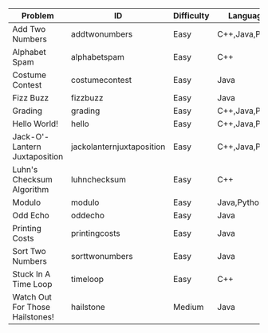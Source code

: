 Problem|ID|Difficulty|Languages
---|---|---|---
Add Two Numbers|addtwonumbers|Easy|C++,Java,Python
Alphabet Spam|alphabetspam|Easy|C++
Costume Contest|costumecontest|Easy|Java
Fizz Buzz|fizzbuzz|Easy|Java
Grading|grading|Easy|C++,Java,Python
Hello World!|hello|Easy|C++,Java,Python
Jack-O'-Lantern Juxtaposition|jackolanternjuxtaposition|Easy|C++,Java,Python
Luhn's Checksum Algorithm|luhnchecksum|Easy|C++
Modulo|modulo|Easy|Java,Python
Odd Echo|oddecho|Easy|Java
Printing Costs|printingcosts|Easy|Java
Sort Two Numbers|sorttwonumbers|Easy|Java
Stuck In A Time Loop|timeloop|Easy|C++
Watch Out For Those Hailstones!|hailstone|Medium|Java
